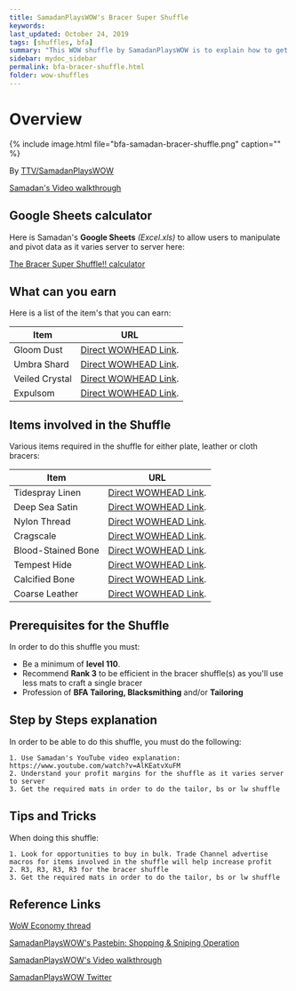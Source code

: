 ```yaml
---
title: SamadanPlaysWOW's Bracer Super Shuffle
keywords:
last_updated: October 24, 2019
tags: [shuffles, bfa]
summary: "This WOW shuffle by SamadanPlaysWOW is to explain how to get Expulsom, Umbra Shard & Veiled Crystal from doing the tailoring bracer shuffle"
sidebar: mydoc_sidebar
permalink: bfa-bracer-shuffle.html
folder: wow-shuffles
---
```


# Overview
{% include image.html file="bfa-samadan-bracer-shuffle.png" caption="" %}

 By [TTV/SamadanPlaysWOW](https://www.twitch.tv/SamadanPlaysWoW)

[Samadan's Video walkthrough](https://www.youtube.com/watch?v=AlKEatvXuFM)

## Google Sheets calculator
Here is Samadan's **Google Sheets** _(Excel.xls)_ to allow users to manipulate and pivot data as it varies server to server here:

[The Bracer Super Shuffle!! calculator](https://docs.google.com/spreadsheets/d/10yF_s6tneZ1QHbPvPRaFNA_FoJAXa3nl-YXJPIyGSc8/edit#gid=933460130)

## What can you earn

Here is a list of the item's that you can earn:

|Item|URL|
|-------|--------|
|Gloom Dust|[Direct WOWHEAD Link](https://www.wowhead.com/item=152875/gloom-dust).|
|Umbra Shard|[Direct WOWHEAD Link](https://www.wowhead.com/item=152876/umbra-shard).|
|Veiled Crystal|[Direct WOWHEAD Link](https://www.wowhead.com/item=152877/veiled-crystal).|
|Expulsom|[Direct WOWHEAD Link](https://www.wowhead.com/item=152668/expulsom).|

## Items involved in the Shuffle

Various items required in the shuffle for either plate, leather or cloth bracers:

|Item|URL|
|-------|--------|
| Tidespray Linen|[Direct WOWHEAD Link](https://www.wowhead.com/item=152576/tidespray-linen).|
| Deep Sea Satin|[Direct WOWHEAD Link](https://www.wowhead.com/item=152577/deep-sea-satin).|
| Nylon Thread|[Direct WOWHEAD Link](https://www.wowhead.com/item=159959/nylon-thread).|
| Cragscale|[Direct WOWHEAD Link](https://www.wowhead.com/item=168650/cragscale).|
| Blood-Stained Bone|[Direct WOWHEAD Link](https://www.wowhead.com/item=154164/blood-stained-bone).|
| Tempest Hide|[Direct WOWHEAD Link](https://www.wowhead.com/item=154722/tempest-hide).|
| Calcified Bone|[Direct WOWHEAD Link](https://www.wowhead.com/item=154165/calcified-bone).|
| Coarse Leather|[Direct WOWHEAD Link](https://www.wowhead.com/item=152541/coarse-leather).|

## Prerequisites for the Shuffle
In order to do this shuffle you must:

* Be a minimum of **level 110**.
* Recommend **Rank 3** to be efficient in the bracer shuffle(s) as you'll use less mats to craft a single bracer
* Profession of **BFA Tailoring, Blacksmithing** and/or **Tailoring**

## Step by Steps explanation
In order to be able to do this shuffle, you must do the following:

```
1. Use Samadan's YouTube video explanation: https://www.youtube.com/watch?v=AlKEatvXuFM
2. Understand your profit margins for the shuffle as it varies server to server
3. Get the required mats in order to do the tailor, bs or lw shuffle
```

## Tips and Tricks
When doing this shuffle:

```
1. Look for opportunities to buy in bulk. Trade Channel advertise macros for items involved in the shuffle will help increase profit
2. R3, R3, R3, R3 for the bracer shuffle
3. Get the required mats in order to do the tailor, bs or lw shuffle
```

## Reference Links
[WoW Economy thread](https://www.reddit.com/r/woweconomy/comments/aqk37l/the_bracer_super_shuffle/)

[SamadanPlaysWOW's Pastebin: Shopping & Sniping Operation](https://pastebin.com/Au7M4vmB)

[SamadanPlaysWOW's Video walkthrough](https://www.youtube.com/watch?v=AlKEatvXuFM)

[SamadanPlaysWOW Twitter](https://www.twitter.com/SamadanPlaysWOW)

